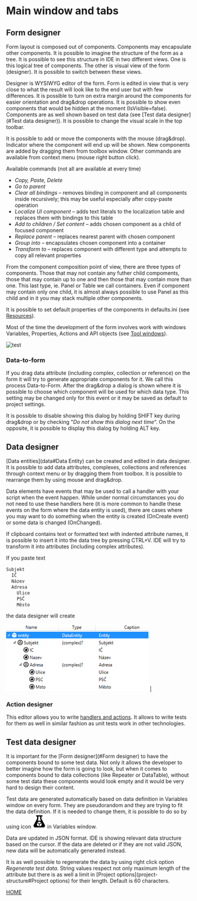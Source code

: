 # Main window and tabs

## Form designer

Form layout is composed out of components. Components may encapsulate
other components. It is possible to imagine the structure of the form as
a tree. It is possible to see this structure in IDE in two different
views. One is this logical tree of components. The other is visual view
of the form (designer). It is possible to switch between these views.

Designer is WYSIWYG editor of the form. Form is edited in view that is
very close to what the result will look like to the end user but with
few differences. It is possible to turn on extra margin around the
components for easier orientation and drag&drop operations. It is
possible to show even components that would be hidden at the moment
(IsVisible=false). Components are as well shown based on test data (see
[Test data designer](#Test data designer)). It is possible to change the
visual scale in the top toolbar.

It is possible to add or move the components with the mouse (drag&drop).
Indicator where the component will end up will be shown. New components
are added by dragging them from toolbox window. Other commands are
available from context menu (mouse right button click).

Available commands (not all are available at every time)

- _Copy, Paste, Delete_
- _Go to parent_
- _Clear all bindings_ – removes binding in component and all
  components inside recursively; this may be useful especially after
  copy-paste operation
- _Localize UI component_ – adds text literals to the localization
  table and replaces them with bindings to this table
- _Add to children_ _/ Set content_ – adds chosen component as a child
  of focused component
- _Replace parent_ – replaces nearest parent with chosen component
- _Group into_ – encapsulates chosen component into a container
- _Transform to_ – replaces component with different type and attempts
  to copy all relevant properties

From the component composition point of view, there are three types of
components. Those that may not contain any futher child compoments,
those that may contain up to one and then those that may contain more
than one. This last type, ie. Panel or Table we call containers. Even if
component may contain only one child, it is almost always possible to
use Panel as this child and in it you may stack multiple other
components.

It is possible to set default properties of the components in
defaults.ini (see [Resources](Resources)).

Most of the time the development of the form involves work with windows
Variables, Properties, Actions and API objects (see [Tool
windows](tool-windows)).

![test](../media/image13.png "Test")

### Data-to-form

If you drag data attribute (including complex, collection or reference)
on the form it will try to generate appropriate components for it. We
call this process Data-to-Form. After the drag&drop a dialog is shown
where it is possible to choose which component will be used for which
data type. This setting may be changed only for this event or it may be
saved as default to project settings.

It is possible to disable showing this dialog by holding SHIFT key
during drag&drop or by checking "_Do not show this dialog next time_“.
On the opposite, it is possible to display this dialog by holding ALT
key.

## Data designer

[Data entities](data#Data Entity) can be created and edited in data
designer. It is possible to add data attributes, complexes, collections
and references through context menu or by dragging them from toolbox. It
is possible to rearrange them by using mouse and drag&drop.

Data elements have events that may be used to call a handler with your
script when the event happen. While under normal circumstances you do
not need to use these handlers here (it is more common to handle these
events on the form where the data entity is used), there are cases where
you may want to do something when the entity is created (OnCreate event)
or some data is changed (OnChanged).

If clipboard contains text or formatted text with indented attribute
names, it is possible to insert it into the data tree by pressing
CTRL+V. IDE will try to transform it into attributes (including complex
attributes).

If you paste text

    Subjekt
      IČ
      Název
      Adresa
        Ulice
        PSČ
        Město

the data designer will create

![test](../media/image14.png "Test") |

### Action designer

This editor allows you to write [handlers and actions](actions). It
allows to write tests for them as well in similar fashion as unit tests
work in other technologies.

## Test data designer

It is important for the [Form designer](#Form designer) to have the
components bound to some test data. Not only it allows the developer to
better imagine how the form is going to look, but when it comes to
components bound to data collections (like Repeater or DataTable),
without some test data these components would look empty and it would be
very hard to design their content.

Test data are generated automatically based on data definition in
Variables window on every form. They are pseudorandom and they are
trying to fit the data definition. If it is needed to change them, it is
possible to do so by using icon ![test](../media/image15.png "Test") in
Variables window.

Data are updated in JSON format. IDE is showing relevant data structure
based on the cursor. If the data are deleted or if they are not valid
JSON, new data will be automatically generated instead.

It is as well possible to regenerate the data by using right click
option _Regenerate test data_. String values respect not only maximum
length of the attribute but there is as well a limit in [Project
options](project-structure#Project options) for their length. Default is
60 characters.

[HOME](1index.md)
